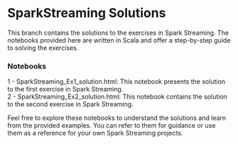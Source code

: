# SparkStreaming Solutions

This branch contains the solutions to the exercises in Spark Streaming. The notebooks provided here are written in Scala and offer a step-by-step guide to solving the exercises.


### Notebooks

1 - SparkStreaming_Ex1_solution.html: This notebook presents the solution to the first exercise in Spark Streaming.\
2 - SparkStreaming_Ex2_solution.html: This notebook contains the solution to the second exercise in Spark Streaming.

Feel free to explore these notebooks to understand the solutions and learn from the provided examples. You can refer to them for guidance or use them as a reference for your own Spark Streaming projects.
